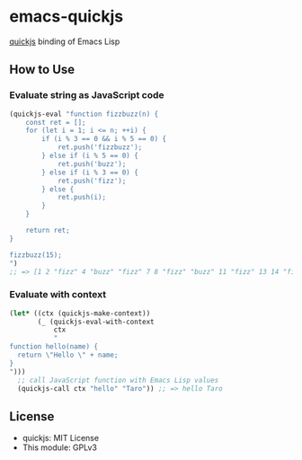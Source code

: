 # emacs-quickjs

[quickjs](https://bellard.org/quickjs/) binding of Emacs Lisp

## How to Use

### Evaluate string as JavaScript code

```lisp
(quickjs-eval "function fizzbuzz(n) {
    const ret = [];
    for (let i = 1; i <= n; ++i) {
        if (i % 3 == 0 && i % 5 == 0) {
            ret.push('fizzbuzz');
        } else if (i % 5 == 0) {
            ret.push('buzz');
        } else if (i % 3 == 0) {
            ret.push('fizz');
        } else {
            ret.push(i);
        }
    }

    return ret;
}

fizzbuzz(15);
")
;; => [1 2 "fizz" 4 "buzz" "fizz" 7 8 "fizz" "buzz" 11 "fizz" 13 14 "fizzbuzz"]
```

### Evaluate with context

```lisp
(let* ((ctx (quickjs-make-context))
       (_ (quickjs-eval-with-context
           ctx
           "
function hello(name) {
  return \"Hello \" + name;
}
")))
  ;; call JavaScript function with Emacs Lisp values
  (quickjs-call ctx "hello" "Taro")) ;; => hello Taro
```

## License

- quickjs: MIT License
- This module: GPLv3
